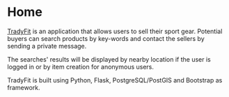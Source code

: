 # Home 

[TradyFit](http://tradyfit.herokuapp.com/) is an application that allows users to sell their sport gear. Potential buyers can search products by key-words and contact the sellers by sending a private message.  

The searches' results will be displayed by nearby location if the user is logged in or by item creation for anonymous users.  

TradyFit is built using Python, Flask, PostgreSQL/PostGIS and Bootstrap as framework.